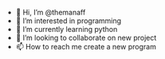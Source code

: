 - 👋 Hi, I’m @themanaff
- 👀 I’m interested in programming
- 🌱 I’m currently learning python
- 💞️ I’m looking to collaborate on new project
- 📫 How to reach me create a new program

<!---
themanaff/themanaff is a ✨ special ✨ repository because its `README.md` (this file) appears on your GitHub profile.
You can click the Preview link to take a look at your changes.
--->
